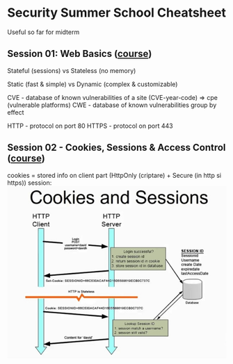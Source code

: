 # Security Summer School Cheatsheet

Useful so far for midterm

## Session 01: Web Basics ([course](https://security-summer-school.github.io/web/web-basics-browser-security-model/))

Stateful (sessions) vs Stateless (no memory)

Static (fast & simple) vs Dynamic (complex & customizable)

CVE - database of known vulnerabilities of a site (CVE-year-code) => cpe (vulnerable platforms)
CWE - database of known vulnerabilities group by effect

HTTP - protocol on port 80
HTTPS - protocol on port 443

## Session 02 - Cookies, Sessions & Access Control ([course](https://security-summer-school.github.io/web/cookies-session-management-access-control/))

cookies = stored info on client part (HttpOnly (criptare) + Secure (in http si https))
session: ![depiction of session](./02-cookies-sessions-access/curs/assets/session.jpg)
